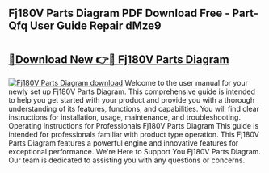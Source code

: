 ## Fj180V Parts Diagram PDF Download Free - Part-Qfq User Guide Repair dMze9

# <h2><a href="http://dflr1qo.blite.top/?on=Fj180V+Parts+Diagram">🔗Download New 👉🔴 Fj180V Parts Diagram</a></h2>

[![Fj180V Parts Diagram download](https://i.imgur.com/lujVjoI.png)](http://dflr1qo.blite.top/?on=Fj180V+Parts+Diagram)
Welcome to the user manual for your newly set up Fj180V Parts Diagram. This comprehensive guide is intended to help you get started with your product and provide you with a thorough understanding of its features, functions, and capabilities. You will find clear instructions for installation, usage, maintenance, and troubleshooting. Operating Instructions for Professionals Fj180V Parts Diagram This guide is intended for professionals familiar with product type operation. This Fj180V Parts Diagram features a powerful engine and innovative features for exceptional performance. We're Here to Support You Fj180V Parts Diagram. Our team is dedicated to assisting you with any questions or concerns.
